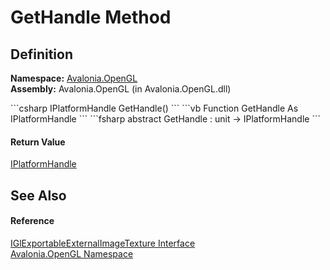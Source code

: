# GetHandle Method




## Definition
**Namespace:** <a href="N_Avalonia_OpenGL">Avalonia.OpenGL</a>  
**Assembly:** Avalonia.OpenGL (in Avalonia.OpenGL.dll)

<Tabs groupId="api-code-preview">
<TabItem value="csharp" label="C#">
```csharp
IPlatformHandle GetHandle()
```
</TabItem>
<TabItem value="vb" label="VB">
```vb
Function GetHandle As IPlatformHandle
```
</TabItem>
<TabItem value="fsharp" label="F#">
```fsharp
abstract GetHandle : unit -> IPlatformHandle 
```
</TabItem>
</Tabs>



#### Return Value
<a href="T_Avalonia_Platform_IPlatformHandle">IPlatformHandle</a>

## See Also


#### Reference
<a href="T_Avalonia_OpenGL_IGlExportableExternalImageTexture">IGlExportableExternalImageTexture Interface</a>  
<a href="N_Avalonia_OpenGL">Avalonia.OpenGL Namespace</a>  

